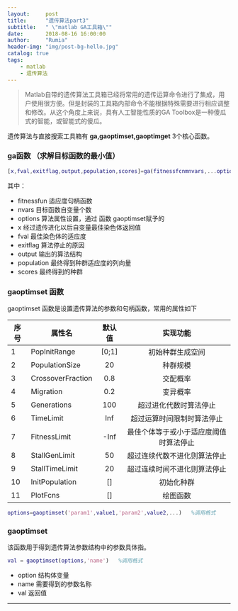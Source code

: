 ```yaml
---
layout:     post
title:      "遗传算法part3"
subtitle:   " \"matlab GA工具箱\""
date:       2018-08-16 16:00:00
author:     "Rumia"
header-img: "img/post-bg-hello.jpg"
catalog: true
tags:
    - matlab
    - 遗传算法
---
```


> Matlab自带的遗传算法工具箱已经将常用的遗传运算命令进行了集成，用户使用很方便。但是封装的工具箱内部命令不能根据特殊需要进行相应调整和修改。从这个角度上来说，具有人工智能性质的GA Toolbox是一种傻瓜式的智能，或智能式的傻瓜。

遗传算法与直接搜索工具箱有 **ga,gaoptimset,gaoptimget** 3个核心函数。

### ga函数 （求解目标函数的最小值）

```matlab
[x,fval,exitflag,output,population,scores]=ga(fitnessfcnmnvars,...options) %调用格式
```

其中：

- fitnessfun   适应度句柄函数
- nvars         目标函数自变量个数
- options      算法属性设置，通过 函数 gaoptimset赋予的
- x                经过遗传进化以后自变量最佳染色体返回值
- fval            最佳染色体的适应度
- exitflag      算法停止的原因
- output        输出的算法结构
- population  最终得到种群适应度的列向量
- scores        最终得到的种群

### gaoptimset 函数

gaoptimset 函数是设置遗传算法的参数和句柄函数，常用的属性如下

| 序号 | 属性名            | 默认值 |                实现功能                |
| ---- | ----------------- | :----: | :------------------------------------: |
| 1    | PopInitRange      | [0;1]  |            初始种群生成空间            |
| 2    | PopulationSize    |   20   |                种群规模                |
| 3    | CrossoverFraction |  0.8   |                交配概率                |
| 4    | Migration         |  0.2   |                变异概率                |
| 5    | Generations       |  100   |         超过进化代数时算法停止         |
| 6    | TimeLimit         |  Inf   |       超过运算时间限制时算法停止       |
| 7    | FitnessLimit      |  -Inf  | 最佳个体等于或小于适应度阈值时算法停止 |
| 8    | StallGenLimit     |   50   |      超过连续代数不进化则算法停止      |
| 9    | StallTimeLimit    |   20   |      超过连续时间不进化则算法停止      |
| 10   | InitPopulation    |   []   |               初始化种群               |
| 11   | PlotFcns          |   []   |                绘图函数                |

```matlab
options=gaoptimset('param1',value1,'param2',value2,...)   %调用格式
```

### gaoptimset 

该函数用于得到遗传算法参数结构中的参数具体指。

```matlab
val = gaoptimset(options,'name')   %调用格式
```

- option 结构体变量
- name 需要得到的参数名称
- val     返回值

---------------------------------------------------------------------------------------------------------------------------------------

### 
